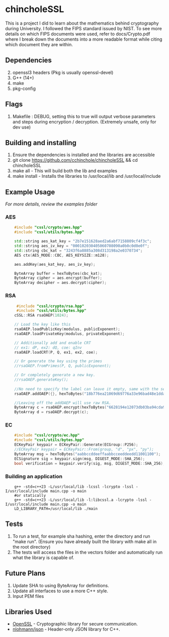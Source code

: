 # chincholeSSL #
This is a project I did to learn about the mathematics behind cryptography during University. I followed the FIPS standard issued by NIST.
To see more details on which FIPS documents were used, refer to docs/Crypto.pdf where I break down the documents into a more readable format while citing which document they are within.

## Dependencies ##
2. openssl3 headers (Pkg is usually openssl-devel)
4. G++ (14+)
1. make
3. pkg-config

## Flags ##
1. Makefile : DEBUG, setting this to true will output verbose parameters and steps during encryption / decryption. (Extremely unsafe, only for dev use)

## Building and installing ##
1. Ensure the dependencies is installed and the libraries are accessible
2. git clone https://github.com/cchinchole/chincholeSSL && cd chincholeSSL
3. make all - This will build both the lib and examples
4. make install - Installs the libraries to /usr/local/lib and /usr/local/include

## Example Usage ##
*For more details, review the examples folder*
### AES ###
```cpp
    #include "cssl/crypto/aes.hpp"
    #include "cssl/utils/bytes.hpp"

    std::string aes_kat_key = "2b7e151628aed2a6abf7158809cf4f3c";
    std::string aes_iv_key = "000102030405060708090a0b0c0d0e0f";
    std::string cbc_kat = "3243f6a8885a308d313198a2e0370734";
    AES ctx(AES_MODE::CBC, AES_KEYSIZE::m128);

    aes.addKey(aes_kat_key, aes_iv_key);

    ByteArray buffer = hexToBytes(cbc_kat);
    ByteArray cipher = aes.encrypt(buffer);
    ByteArray decipher = aes.decrypt(cipher);
```

### RSA ###
```cpp
     #include "cssl/crypto/rsa.hpp"
     #include "cssl/utils/bytes.hpp"
    cSSL::RSA rsaOAEP(1024);

    // Load the key like this
    rsaOAEP.loadPublicKey(modulus, publicExponent);
    rsaOAEP.loadPrivateKey(modulus, privateExponent);

    // Additionally add and enable CRT
    // ex1: dP, ex2: dQ, coe: qInv
    rsaOAEP.loadCRT(P, Q, ex1, ex2, coe);

    // Or generate the key using the primes
    //rsaOAEP.fromPrimes(P, Q, publicExponent);

    // Or completely generate a new key.
    //rsaOAEP.generateKey();
    
    //No need to specify the label can leave it empty, same with the seed. This is mostly for ensuring a constant Encode.
    rsaOAEP.addOAEP({}, hexToBytes("18b776ea21069d69776a33e96bad48e1dda0a5ef"), DIGEST_MODE::SHA_1, DIGEST_MODE::SHA_1);

    //Leaving off the addOAEP will use raw RSA.
    ByteArray c = rsaOAEP.encrypt(hexToBytes("6628194e12073db03ba94cda9ef9532397d50dba79b987004afefe34"));
    ByteArray d = rsaOAEP.decrypt(c);
```

### EC ###
```cpp
    #include "cssl/crypto/ec.hpp"
    #include "cssl/utils/bytes.hpp"
    ECKeyPair keypair = ECKeyPair::Generate(ECGroup::P256);
    //ECKeyPair keypair = ECKeyPair::From(group, "d", "px", "py");
    ByteArray msg = hexToBytes("aabbccddeeffaabbcceeddeedd11001100");
    ECSignature sig = keypair.sign(msg, DIGEST_MODE::SHA_256);
    bool verification = keypair.verify(sig, msg, DIGEST_MODE::SHA_256);
```
### Building an application ###
```
	g++ -std=c++23 -L/usr/local/lib -lcssl -lcrypto -lssl -I/usr/local/include main.cpp -o main 
    #or statically
	g++ -std=c++23 -L/usr/local/lib -l:libcssl.a -lcrypto -lssl -I/usr/local/include main.cpp -o main
    LD_LIBRARY_PATH=/usr/local/lib ./main
```

## Tests ##
1. To run a test, for example sha hashing, enter the directory and run "make run". (Ensure you have already built the library with make all in the root directory)
2. The tests will access the files in the vectors folder and automatically run what the library is capable of.

## Future Plans ##
1. Update SHA to using ByteArray for definitions.
2. Update all interfaces to use a more C++ style.
3. Input PEM files

## Libraries Used ##
- [OpenSSL](https://github.com/openssl/openssl) - Cryptographic library for secure communication.
- [nlohmann/json](https://github.com/nlohmann/json) - Header-only JSON library for C++.
